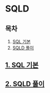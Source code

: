 # SQLD



## 목차

1. [SQL 기본](#1-SQL-기본)
1. [SQLD 풀이](#2-SQLD-풀이)



## [1. SQL 기본](SQL기본)

[SQL기본 강의]: https://www.youtube.com/playlist?list=PLlCujDgOz8x6nDWtRr5AlHWB9Xp-Lxf-z



## [2. SQLD 풀이](SQLD풀이)

[SQLD 문제 풀이 5시간 강의]: https://www.youtube.com/watch?v=8uP_E6SyiuM&amp;amp;t=6440s

